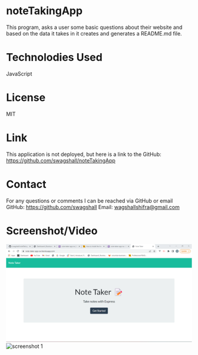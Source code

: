 # noteTakingApp
This program, asks a user some basic questions about their website and based on the data it takes in it creates and generates a README.md file. 

# Technolodies Used
JavaScript 

# License
MIT

# Link
 This application is not deployed, but here is a link to the GitHub: https://github.com/swagshall/noteTakingApp

 # Contact 
For any questions or comments I can be reached via GitHub or email
GitHub: https://github.com/swagshall
Email: wagshallshifra@gmail.com

# Screenshot/Video 
<img src=".\noteTakingApp.png" alt="screenshot 1">
<img src=".\noteTakinApp1.gif" alt="screenshot 1">





